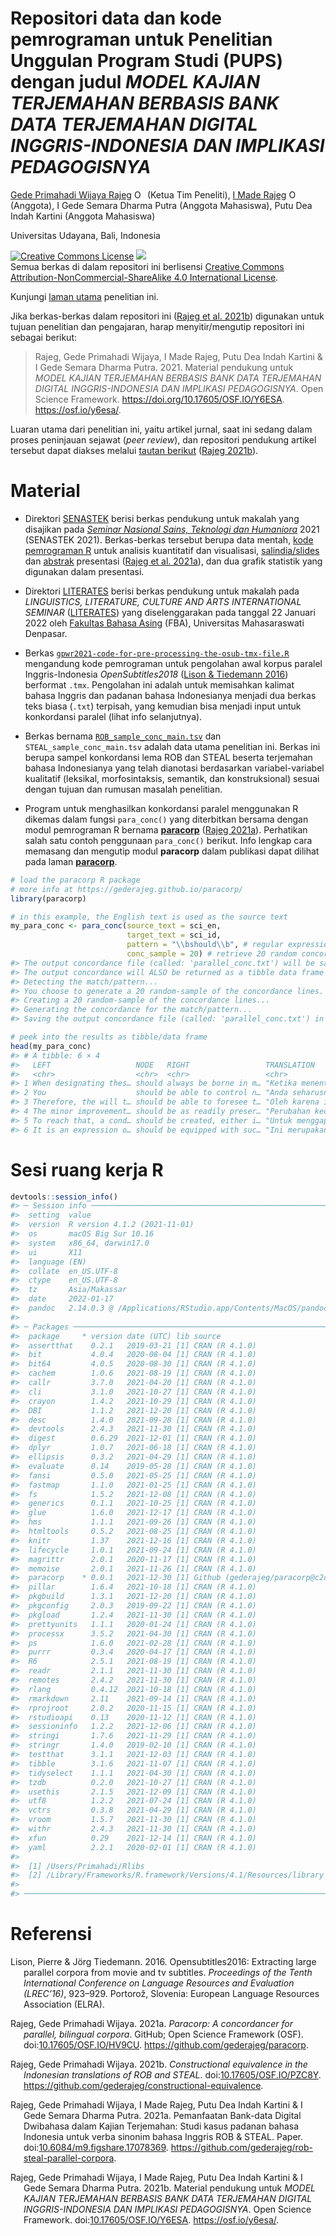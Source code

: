 Repositori data dan kode pemrograman untuk Penelitian Unggulan Program
Studi (PUPS) dengan judul *MODEL KAJIAN TERJEMAHAN BERBASIS BANK DATA
TERJEMAHAN DIGITAL INGGRIS-INDONESIA DAN IMPLIKASI PEDAGOGISNYA*
================
[Gede Primahadi Wijaya
Rajeg](https://udayananetworking.unud.ac.id/lecturer/880-gede-primahadi-wijaya-rajeg)
<a itemprop="sameAs" content="https://orcid.org/0000-0002-2047-8621" href="https://orcid.org/0000-0002-2047-8621" target="orcid.widget" rel="noopener noreferrer" style="vertical-align:top;"><img src="https://orcid.org/sites/default/files/images/orcid_16x16.png" style="width:1em;margin-right:.5em;" alt="ORCID iD icon"></a>(Ketua
Tim Peneliti), [I Made
Rajeg](https://udayananetworking.unud.ac.id/lecturer/1817-i-made-rajeg)
<a itemprop="sameAs" content="https://orcid.org/0000-0001-8989-0203" href="https://orcid.org/0000-0001-8989-0203" target="orcid.widget" rel="noopener noreferrer" style="vertical-align:top;"><img src="https://orcid.org/sites/default/files/images/orcid_16x16.png" style="width:1em;margin-right:.5em;" alt="ORCID iD icon"></a>(Anggota),
I Gede Semara Dharma Putra (Anggota Mahasiswa), Putu Dea Indah Kartini
(Anggota Mahasiswa)

<!-- README.md is generated from README.Rmd. Please edit that file -->

Universitas Udayana, Bali, Indonesia

<a rel="license" href="http://creativecommons.org/licenses/by-nc-sa/4.0/"><img alt="Creative Commons License" style="border-width:0" src="https://i.creativecommons.org/l/by-nc-sa/4.0/88x31.png" /></a>
[![](https://img.shields.io/badge/doi-10.17605/OSF.IO/Y6ESA-lightblue.svg)](https://doi.org/10.17605/OSF.IO/Y6ESA)<br />Semua
berkas di dalam repositori ini berlisensi
<a rel="license" href="http://creativecommons.org/licenses/by-nc-sa/4.0/">Creative
Commons Attribution-NonCommercial-ShareAlike 4.0 International
License</a>.

Kunjungi [laman
utama](https://udayananetworking.unud.ac.id/lecturer/research/880-gede-primahadi-wijaya-rajeg/a-model-for-translation-study-based-on-english-indonesian-translation-database-and-its-pedagogical-implication-1179)
penelitian ini.

Jika berkas-berkas dalam repositori ini ([Rajeg et al.
2021b](#ref-rajeg_material_2021)) digunakan untuk tujuan penelitian dan
pengajaran, harap menyitir/mengutip repositori ini sebagai berikut:

> Rajeg, Gede Primahadi Wijaya, I Made Rajeg, Putu Dea Indah Kartini & I
> Gede Semara Dharma Putra. 2021. Material pendukung untuk *MODEL KAJIAN
> TERJEMAHAN BERBASIS BANK DATA TERJEMAHAN DIGITAL INGGRIS-INDONESIA DAN
> IMPLIKASI PEDAGOGISNYA*. Open Science Framework.
> <https://doi.org/10.17605/OSF.IO/Y6ESA>. <https://osf.io/y6esa/>.

Luaran utama dari penelitian ini, yaitu artikel jurnal, saat ini sedang
dalam proses peninjauan sejawat (*peer review*), dan repositori
pendukung artikel tersebut dapat diakses melalui [tautan
berikut](https://github.com/gederajeg/constructional-equivalence)
([Rajeg 2021b](#ref-Rajeg_Constructional_equivalence_in_2021)).

# Material

-   Direktori
    [SENASTEK](https://github.com/gederajeg/rob-steal-parallel-corpora/tree/main/SENASTEK)
    berisi berkas pendukung untuk makalah yang disajikan pada [*Seminar
    Nasional Sains, Teknologi dan
    Humaniora*](https://senastek.unud.ac.id) 2021 (SENASTEK 2021).
    Berkas-berkas tersebut berupa data mentah, [kode pemrograman
    R](https://github.com/gederajeg/rob-steal-parallel-corpora/blob/main/SENASTEK/SENASTEK-code.R)
    untuk analisis kuantitatif dan visualisasi,
    [salindia/slides](https://doi.org/10.6084/m9.figshare.17078369) dan
    [abstrak](https://github.com/gederajeg/rob-steal-parallel-corpora/blob/main/SENASTEK/SENASTEK-abstrak.pdf)
    presentasi ([Rajeg et al. 2021a](#ref-rajeg_pemanfaatan_2021)), dan
    dua grafik statistik yang digunakan dalam presentasi.

-   Direktori
    [LITERATES](https://github.com/gederajeg/rob-steal-parallel-corpora/tree/main/LITERATES)
    berisi berkas pendukung untuk makalah pada *LINGUISTICS, LITERATURE,
    CULTURE AND ARTS INTERNATIONAL SEMINAR*
    ([LITERATES](https://fba.unmas.ac.id/literates/)) yang
    diselenggarakan pada tanggal 22 Januari 2022 oleh [Fakultas Bahasa
    Asing](https://fba.unmas.ac.id) (FBA), Universitas Mahasaraswati
    Denpasar.

-   Berkas
    [`gpwr2021-code-for-pre-processing-the-osub-tmx-file.R`](https://github.com/gederajeg/rob-steal-parallel-corpora/blob/main/gpwr2021-code-for-pre-processing-the-osub-tmx-file.R)
    mengandung kode pemrograman untuk pengolahan awal korpus paralel
    Inggris-Indonesia *OpenSubtitles2018* ([Lison & Tiedemann
    2016](#ref-lison_opensubtitles2016_2016)) berformat `.tmx`.
    Pengolahan ini adalah untuk memisahkan kalimat bahasa Inggris dan
    padanan bahasa Indonesianya menjadi dua berkas teks biasa (`.txt`)
    terpisah, yang kemudian bisa menjadi input untuk konkordansi paralel
    (lihat info selanjutnya).

-   Berkas bernama
    [`ROB_sample_conc_main.tsv`](https://github.com/gederajeg/rob-steal-parallel-corpora/blob/main/ROB_sample_conc_main.tsv)
    dan `STEAL_sample_conc_main.tsv` adalah data utama penelitian ini.
    Berkas ini berupa sampel konkordansi lema ROB dan STEAL beserta
    terjemahan bahasa Indonesianya yang telah dianotasi berdasarkan
    variabel-variabel kualitatif (leksikal, morfosintaksis, semantik,
    dan konstruksional) sesuai dengan tujuan dan rumusan masalah
    penelitian.

-   Program untuk menghasilkan konkordansi paralel menggunakan R dikemas
    dalam fungsi `para_conc()` yang diterbitkan bersama dengan modul
    pemrograman R bernama
    [**paracorp**](https://gederajeg.github.io/paracorp/) ([Rajeg
    2021a](#ref-rajeg_paracorp_2021)). Perhatikan salah satu contoh
    penggunaan `para_conc()` berikut. Info lengkap cara memasang dan
    mengutip modul **paracorp** dalam publikasi dapat dilihat pada laman
    [**paracorp**](https://gederajeg.github.io/paracorp/).

``` r
# load the paracorp R package
# more info at https://gederajeg.github.io/paracorp/
library(paracorp)  

# in this example, the English text is used as the source text
my_para_conc <- para_conc(source_text = sci_en,
                          target_text = sci_id,
                          pattern = "\\bshould\\b", # regular expression pattern
                          conc_sample = 20) # retrieve 20 random concordance lines
#> The output concordance file (called: 'parallel_conc.txt') will be saved in this directory: '/Volumes/GoogleDrive/Other computers/My MacBook Pro/Documents/research/2020-11-03-PARALLEL-CORPUS-PUPS'
#> The output concordance will ALSO be returned as a tibble data frame in the R console.
#> Detecting the match/pattern...
#> You choose to generate a 20 random-sample of the concordance lines.
#> Creating a 20 random-sample of the concordance lines...
#> Generating the concordance for the match/pattern...
#> Saving the output concordance file (called: 'parallel_conc.txt') in '/Volumes/GoogleDrive/Other computers/My MacBook Pro/Documents/research/2020-11-03-PARALLEL-CORPUS-PUPS'.

# peek into the results as tibble/data frame
head(my_para_conc)
#> # A tibble: 6 × 4
#>   LEFT                   NODE   RIGHT                 TRANSLATION               
#>   <chr>                  <chr>  <chr>                 <chr>                     
#> 1 When designating thes… should always be borne in m… "Ketika menentukan filum …
#> 2 You                    should be able to control n… "Anda seharusnya dapat me…
#> 3 Therefore, the will t… should be able to foresee t… "Oleh karena itu, kehenda…
#> 4 The minor improvement… should be as readily preser… "Perubahan kecil dari gen…
#> 5 To reach that, a cond… should be created, either i… "Untuk menggapainya, haru…
#> 6 It is an expression o… should be equipped with suc… "Ini merupakan bukti kese…
```

# Sesi ruang kerja R

``` r
devtools::session_info()
#> ─ Session info ───────────────────────────────────────────────────────────────
#>  setting  value
#>  version  R version 4.1.2 (2021-11-01)
#>  os       macOS Big Sur 10.16
#>  system   x86_64, darwin17.0
#>  ui       X11
#>  language (EN)
#>  collate  en_US.UTF-8
#>  ctype    en_US.UTF-8
#>  tz       Asia/Makassar
#>  date     2022-01-17
#>  pandoc   2.14.0.3 @ /Applications/RStudio.app/Contents/MacOS/pandoc/ (via rmarkdown)
#> 
#> ─ Packages ───────────────────────────────────────────────────────────────────
#>  package     * version date (UTC) lib source
#>  assertthat    0.2.1   2019-03-21 [1] CRAN (R 4.1.0)
#>  bit           4.0.4   2020-08-04 [1] CRAN (R 4.1.0)
#>  bit64         4.0.5   2020-08-30 [1] CRAN (R 4.1.0)
#>  cachem        1.0.6   2021-08-19 [1] CRAN (R 4.1.0)
#>  callr         3.7.0   2021-04-20 [1] CRAN (R 4.1.0)
#>  cli           3.1.0   2021-10-27 [1] CRAN (R 4.1.0)
#>  crayon        1.4.2   2021-10-29 [1] CRAN (R 4.1.0)
#>  DBI           1.1.2   2021-12-20 [1] CRAN (R 4.1.0)
#>  desc          1.4.0   2021-09-28 [1] CRAN (R 4.1.0)
#>  devtools      2.4.3   2021-11-30 [1] CRAN (R 4.1.0)
#>  digest        0.6.29  2021-12-01 [1] CRAN (R 4.1.0)
#>  dplyr         1.0.7   2021-06-18 [1] CRAN (R 4.1.0)
#>  ellipsis      0.3.2   2021-04-29 [1] CRAN (R 4.1.0)
#>  evaluate      0.14    2019-05-28 [1] CRAN (R 4.1.0)
#>  fansi         0.5.0   2021-05-25 [1] CRAN (R 4.1.0)
#>  fastmap       1.1.0   2021-01-25 [1] CRAN (R 4.1.0)
#>  fs            1.5.2   2021-12-08 [1] CRAN (R 4.1.0)
#>  generics      0.1.1   2021-10-25 [1] CRAN (R 4.1.0)
#>  glue          1.6.0   2021-12-17 [1] CRAN (R 4.1.0)
#>  hms           1.1.1   2021-09-26 [1] CRAN (R 4.1.0)
#>  htmltools     0.5.2   2021-08-25 [1] CRAN (R 4.1.0)
#>  knitr         1.37    2021-12-16 [1] CRAN (R 4.1.0)
#>  lifecycle     1.0.1   2021-09-24 [1] CRAN (R 4.1.0)
#>  magrittr      2.0.1   2020-11-17 [1] CRAN (R 4.1.0)
#>  memoise       2.0.1   2021-11-26 [1] CRAN (R 4.1.0)
#>  paracorp    * 0.0.1   2021-12-30 [1] Github (gederajeg/paracorp@c2cd065)
#>  pillar        1.6.4   2021-10-18 [1] CRAN (R 4.1.0)
#>  pkgbuild      1.3.1   2021-12-20 [1] CRAN (R 4.1.0)
#>  pkgconfig     2.0.3   2019-09-22 [1] CRAN (R 4.1.0)
#>  pkgload       1.2.4   2021-11-30 [1] CRAN (R 4.1.0)
#>  prettyunits   1.1.1   2020-01-24 [1] CRAN (R 4.1.0)
#>  processx      3.5.2   2021-04-30 [1] CRAN (R 4.1.0)
#>  ps            1.6.0   2021-02-28 [1] CRAN (R 4.1.0)
#>  purrr         0.3.4   2020-04-17 [1] CRAN (R 4.1.0)
#>  R6            2.5.1   2021-08-19 [1] CRAN (R 4.1.0)
#>  readr         2.1.1   2021-11-30 [1] CRAN (R 4.1.0)
#>  remotes       2.4.2   2021-11-30 [1] CRAN (R 4.1.0)
#>  rlang         0.4.12  2021-10-18 [1] CRAN (R 4.1.0)
#>  rmarkdown     2.11    2021-09-14 [1] CRAN (R 4.1.0)
#>  rprojroot     2.0.2   2020-11-15 [1] CRAN (R 4.1.0)
#>  rstudioapi    0.13    2020-11-12 [1] CRAN (R 4.1.0)
#>  sessioninfo   1.2.2   2021-12-06 [1] CRAN (R 4.1.0)
#>  stringi       1.7.6   2021-11-29 [1] CRAN (R 4.1.0)
#>  stringr       1.4.0   2019-02-10 [1] CRAN (R 4.1.0)
#>  testthat      3.1.1   2021-12-03 [1] CRAN (R 4.1.0)
#>  tibble        3.1.6   2021-11-07 [1] CRAN (R 4.1.0)
#>  tidyselect    1.1.1   2021-04-30 [1] CRAN (R 4.1.0)
#>  tzdb          0.2.0   2021-10-27 [1] CRAN (R 4.1.0)
#>  usethis       2.1.5   2021-12-09 [1] CRAN (R 4.1.0)
#>  utf8          1.2.2   2021-07-24 [1] CRAN (R 4.1.0)
#>  vctrs         0.3.8   2021-04-29 [1] CRAN (R 4.1.0)
#>  vroom         1.5.7   2021-11-30 [1] CRAN (R 4.1.0)
#>  withr         2.4.3   2021-11-30 [1] CRAN (R 4.1.0)
#>  xfun          0.29    2021-12-14 [1] CRAN (R 4.1.0)
#>  yaml          2.2.1   2020-02-01 [1] CRAN (R 4.1.0)
#> 
#>  [1] /Users/Primahadi/Rlibs
#>  [2] /Library/Frameworks/R.framework/Versions/4.1/Resources/library
#> 
#> ──────────────────────────────────────────────────────────────────────────────
```

# Referensi

<div id="refs" class="references csl-bib-body hanging-indent">

<div id="ref-lison_opensubtitles2016_2016" class="csl-entry">

Lison, Pierre & Jörg Tiedemann. 2016. Opensubtitles2016: Extracting
large parallel corpora from movie and tv subtitles. *Proceedings of the
Tenth International Conference on Language Resources and Evaluation
(LREC’16)*, 923–929. Portorož, Slovenia: European Language Resources
Association (ELRA).

</div>

<div id="ref-rajeg_paracorp_2021" class="csl-entry">

Rajeg, Gede Primahadi Wijaya. 2021a. *Paracorp: A concordancer for
parallel, bilingual corpora*. GitHub; Open Science Framework (OSF).
doi:[10.17605/OSF.IO/HV9CU](https://doi.org/10.17605/OSF.IO/HV9CU).
<https://github.com/gederajeg/paracorp>.

</div>

<div id="ref-Rajeg_Constructional_equivalence_in_2021"
class="csl-entry">

Rajeg, Gede Primahadi Wijaya. 2021b. *<span
class="nocase">Constructional equivalence in the Indonesian translations
of ROB and STEAL</span>*.
doi:[10.17605/OSF.IO/PZC8Y](https://doi.org/10.17605/OSF.IO/PZC8Y).
<https://github.com/gederajeg/constructional-equivalence>.

</div>

<div id="ref-rajeg_pemanfaatan_2021" class="csl-entry">

Rajeg, Gede Primahadi Wijaya, I Made Rajeg, Putu Dea Indah Kartini & I
Gede Semara Dharma Putra. 2021a. Pemanfaatan Bank-data Digital Dwibahasa
dalam Kajian Terjemahan: Studi kasus padanan bahasa Indonesia untuk
verba sinonim bahasa Inggris ROB & STEAL. Paper.
doi:[10.6084/m9.figshare.17078369](https://doi.org/10.6084/m9.figshare.17078369).
<https://github.com/gederajeg/rob-steal-parallel-corpora>.

</div>

<div id="ref-rajeg_material_2021" class="csl-entry">

Rajeg, Gede Primahadi Wijaya, I Made Rajeg, Putu Dea Indah Kartini & I
Gede Semara Dharma Putra. 2021b. Material pendukung untuk *MODEL KAJIAN
TERJEMAHAN BERBASIS BANK DATA TERJEMAHAN DIGITAL INGGRIS-INDONESIA DAN
IMPLIKASI PEDAGOGISNYA*. Open Science Framework.
doi:[10.17605/OSF.IO/Y6ESA](https://doi.org/10.17605/OSF.IO/Y6ESA).
<https://osf.io/y6esa/>.

</div>

</div>
